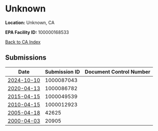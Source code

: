 # Unknown

**Location:** Unknown, CA

**EPA Facility ID:** 100000168533

[Back to CA Index](../../index.md)

## Submissions

| Date | Submission ID | Document Control Number |
|------|--------------|-------------------------|
| [2024-10-10](submissions/1000087043.md) | 1000087043 |  |
| [2020-04-13](submissions/1000086782.md) | 1000086782 |  |
| [2015-04-15](submissions/1000049539.md) | 1000049539 |  |
| [2010-04-15](submissions/1000012923.md) | 1000012923 |  |
| [2005-04-18](submissions/42625.md) | 42625 |  |
| [2000-04-03](submissions/20905.md) | 20905 |  |
